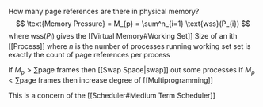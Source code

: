 How many page references are there in physical memory?
$$
\text{Memory Pressure} = M_{p} = \sum^n_{i=1} \text{wss}(P_{i})
$$
where $\text{wss}(P_{i})$ gives the [[Virtual Memory#Working Set]] Size of an ith [[Process]]
where $n$ is the number of processes running
working set set is exactly the count of page references per process

If $M_{p} > \sum\text{page frames}$ then [[Swap Space|swap]] out some processes
If $M_{p} < \sum\text{page frames}$  then increase degree of [[Multiprogramming]]

This is a concern of the [[Scheduler#Medium Term Scheduler]]
